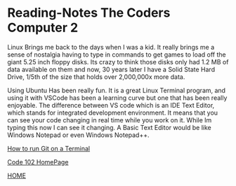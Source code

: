 # Reading-Notes The Coders Computer 2

Linux Brings me back to the days when I was a kid. It really brings me a sense of nostalgia having to type in commands to get games to load off the giant 5.25 inch floppy disks. Its crazy to think those disks only had 1.2 MB of data available on them and now, 30 years later I have a Solid State Hard Drive, 1/5th of the size that holds over 2,000,000x more data.

Using Ubuntu Has been really fun. It is a great Linux Terminal program, and using it with VSCode has been a learning curve but one that has been really enjoyable. The difference between VS code which is an IDE Text Editor, which stands for integrated development environment. It means that you can see your code changing in real time while you work on it. While Im typing this now I can see it changing. A Basic Text Editor would be like Windows Notepad or even Windows Notepad++.

[How to run Git on a Terminal](https://docs.gitlab.com/ee/gitlab-basics/start-using-git.html)



[Code 102 HomePage](https://canvas.instructure.com/courses/5949604)

[HOME](../README.md)